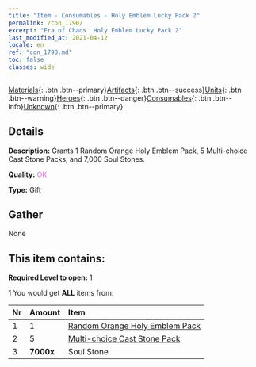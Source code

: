 ```yaml
---
title: "Item - Consumables - Holy Emblem Lucky Pack 2"
permalink: /con_1790/
excerpt: "Era of Chaos  Holy Emblem Lucky Pack 2"
last_modified_at: 2021-04-12
locale: en
ref: "con_1790.md"
toc: false
classes: wide
---
```

 [Materials](/){: .btn .btn--primary}[Artifacts](/Artifacts/){: .btn .btn--success}[Units](/Units/){: .btn .btn--warning}[Heroes](/Heroes/){: .btn .btn--danger}[Consumables](/Consumables/){: .btn .btn--info}[Unknown](/Unknown/){: .btn .btn--primary}

## Details
 **Description:** Grants 1 Random Orange Holy Emblem Pack, 5 Multi-choice Cast Stone Packs, and 7,000 Soul Stones.

 **Quality:** <span style="color: #DA70D6">OK</span>

 **Type:** Gift

## Gather

  None

## This item contains:

 **Required Level to open:** 1

 1 You would get **ALL** items  from:

  | Nr | Amount |     Item    |
  |:---|:-------|:------------|
  | 1 | 1 | [Random Orange Holy Emblem Pack](/Items/con_1794/) | 
  | 2 | 5 | [Multi-choice Cast Stone Pack](/Items/con_1480/) | 
  | 3 |  **7000x** | Soul Stone  |  | 
